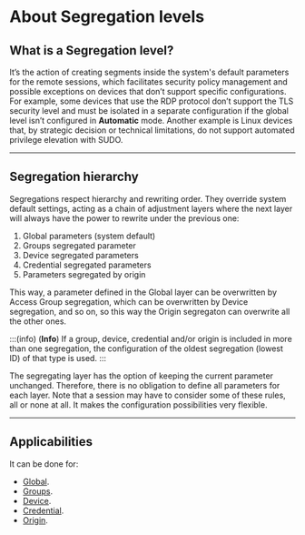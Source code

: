 # About Segregation levels

## What is a Segregation level?
It’s the action of creating segments inside the system's default parameters for the remote sessions, which facilitates security policy management and possible exceptions on devices that don’t support specific configurations.
For example, some devices that use the RDP protocol don’t support the TLS security level and must be isolated in a separate configuration if the global level isn’t configured in **Automatic** mode. Another example is Linux devices that, by strategic decision or technical limitations, do not support automated privilege elevation with SUDO.

---
## Segregation hierarchy
Segregations respect hierarchy and rewriting order. They override system default settings, acting as a chain of adjustment layers where the next layer will always have the power to rewrite under the previous one:

1. Global parameters (system default)
2. Groups segregated parameter
3. Device segregated parameters
4. Credential segregated parameters
5. Parameters segregated by origin

This way, a parameter defined in the Global layer can be overwritten by Access Group segregation, which can be overwritten by Device segregation, and so on, so this way the Origin segregaton can overwrite all the other ones.

:::(info) (**Info**)
If a group, device, credential and/or origin is included in more than one segregation, the configuration of the oldest segregation (lowest ID) of that type is used.
:::

The segregating layer has the option of keeping the current parameter unchanged. Therefore, there is no obligation to define all parameters for each layer. Note that a session may have to consider some of these rules, all or none at all. It makes the configuration possibilities very flexible.

---
## Applicabilities
It can be done for:

* [Global](/v3-32/docs/pam-session-configure-remote-session-proxy).
* [Groups](/v3-32/docs/pam-session-create-segregation-group).
* [Device](/v3-32/docs/pam-session-create-segregation-device).
* [Credential](/v3-32/docs/pam-session-create-segregation-credentials).
* [Origin](/v3-32/docs/pam-session-create-segregation-origin).